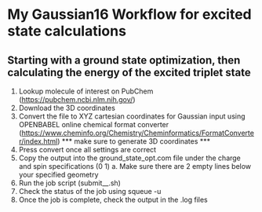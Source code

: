 # My Gaussian16 Workflow for excited state calculations
## Starting with a ground state optimization, then calculating the energy of the excited triplet state 
1. Lookup molecule of interest on PubChem (https://pubchem.ncbi.nlm.nih.gov/)
2. Download the 3D coordinates
3. Convert the file to XYZ cartesian coordinates for Gaussian input using OPENBABEL online chemical format converter (https://www.cheminfo.org/Chemistry/Cheminformatics/FormatConverter/index.html) *** make sure to generate 3D coordinates ***
4. Press convert once all settings are correct
5. Copy the output into the ground_state_opt.com  file under the charge and spin specifications (0 1)
    a. Make sure there are 2 empty lines below your specified geometry
6. Run the job script (submit__.sh)
7. Check the status of the job using squeue -u <USERNAME>
8. Once the job is complete, check the output in the .log files 




